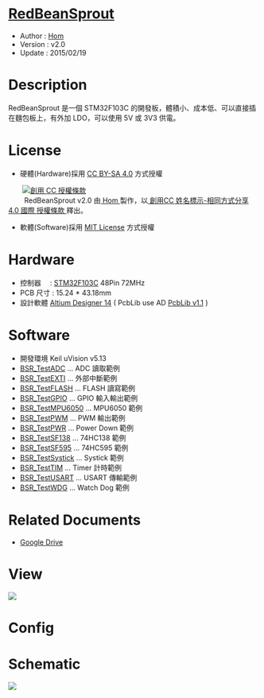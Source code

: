 ﻿[RedBeanSprout](https://github.com/KitSprout/RedBeanSprout)
========
* Author  : [Hom](https://github.com/Hom-Wang)
* Version : v2.0
* Update  : 2015/02/19

Description
========
RedBeanSprout 是一個 STM32F103C 的開發板，體積小、成本低、可以直接插在麵包板上，有外加 LDO，可以使用 5V 或 3V3 供電。

License
========
* 硬體(Hardware)採用 [CC BY-SA 4.0](http://creativecommons.org/licenses/by-sa/4.0/deed.zh_TW) 方式授權 
  
　　<a rel="license" href="http://creativecommons.org/licenses/by-sa/4.0/deed.zh_TW"><img alt="創用 CC 授權條款" style="border-width:0" src="http://i.creativecommons.org/l/by-sa/3.0/tw/80x15.png" /></a>  
　　<span xmlns:dct="http://purl.org/dc/terms/" property="dct:title"> RedBeanSprout v2.0 </span>由<a xmlns:cc="http://creativecommons.org/ns#" href="http://about.me/Hom" property="cc:attributionName" rel="cc:attributionURL"> Hom </a>製作，以<a rel="license" href="http://creativecommons.org/licenses/by-sa/4.0/deed.zh_TW"> 創用CC 姓名標示-相同方式分享 4.0 國際 授權條款 </a>釋出。  

* 軟體(Software)採用 [MIT License](http://opensource.org/licenses/MIT) 方式授權  

Hardware
========
* 控制器　 : [STM32F103C](http://www.st.com/web/catalog/mmc/FM141/SC1169/SS1031/LN1565/PF189782) 48Pin 72MHz
* PCB 尺寸 : 15.24 * 43.18mm
* 設計軟體 [Altium Designer 14](http://www.altium.com/en/products/altium-designer) ( PcbLib use AD [PcbLib v1.1](https://github.com/KitSprout/AltiumDesigner_PcbLibrary/releases/tag/v1.1) )

Software
========
* 開發環境 Keil uVision v5.13
* [BSR_TestADC](https://github.com/KitSprout/RedBeanSprout/tree/master/Software/BSR_TestADC) ... ADC 讀取範例
* [BSR_TestEXTI](https://github.com/KitSprout/RedBeanSprout/tree/master/Software/BSR_TestEXTI) ... 外部中斷範例
* [BSR_TestFLASH](https://github.com/KitSprout/RedBeanSprout/tree/master/Software/BSR_TestFLASH) ... FLASH 讀寫範例
* [BSR_TestGPIO](https://github.com/KitSprout/RedBeanSprout/tree/master/Software/BSR_TestGPIO) ... GPIO 輸入輸出範例
* [BSR_TestMPU6050](https://github.com/KitSprout/RedBeanSprout/tree/master/Software/BSR_TestMPU6050) ... MPU6050 範例
* [BSR_TestPWM](https://github.com/KitSprout/RedBeanSprout/tree/master/Software/BSR_TestPWM) ... PWM 輸出範例
* [BSR_TestPWR](https://github.com/KitSprout/RedBeanSprout/tree/master/Software/BSR_TestPWR) ... Power Down 範例
* [BSR_TestSF138](https://github.com/KitSprout/RedBeanSprout/tree/master/Software/BSR_TestSF138) ... 74HC138 範例
* [BSR_TestSF595](https://github.com/KitSprout/RedBeanSprout/tree/master/Software/BSR_TestSF595) ... 74HC595 範例
* [BSR_TestSystick](https://github.com/KitSprout/RedBeanSprout/tree/master/Software/BSR_TestSystick) ... Systick 範例
* [BSR_TestTIM](https://github.com/KitSprout/RedBeanSprout/tree/master/Software/BSR_TestTIM) ... Timer 計時範例
* [BSR_TestUSART](https://github.com/KitSprout/RedBeanSprout/tree/master/Software/BSR_TestUSART) ... USART 傳輸範例
* [BSR_TestWDG](https://github.com/KitSprout/RedBeanSprout/tree/master/Software/BSR_TestWDG) ... Watch Dog 範例

Related Documents
========
* [Google Drive](http://goo.gl/fQwBCc)

View
========
<img src="https://lh6.googleusercontent.com/-KQ2tdPJ37YM/VG4jHq6hBMI/AAAAAAAALPA/V0kFBGK1DLo/s1600/DSC_2659.jpg" />

Config
========

Schematic
========
<img src="https://lh3.googleusercontent.com/-OBktAGXUPyg/VGcwKB4T-0I/AAAAAAAALJM/_gpFlw8X97E/s1600/Sch_RedBeanSprout.png" />
